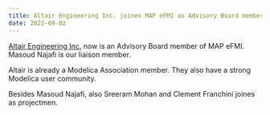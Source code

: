 ```yaml
---
title: Altair Engineering Inc. joines MAP eFMI as Advisory Board member
date: 2022-08-02
---
```


[Altair Engineering Inc.](https://www.altair.com/) now is an Advisory Board member of MAP eFMI. Masoud Najafi is our liaison member.

Altair is already a Modelica Association member. They also have a strong Modelica user community.

Besides Masoud Najafi, also Sreeram Mohan and Clement Franchini joines as projectmen.